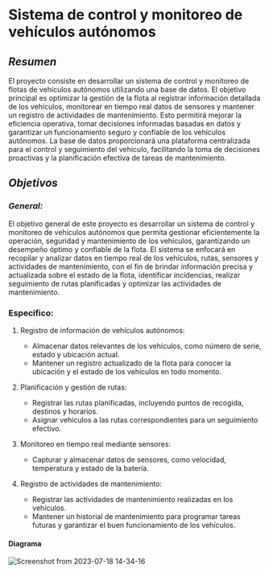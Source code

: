 # Sistema de control y monitoreo de vehículos autónomos

## *Resumen*

El proyecto consiste en desarrollar un sistema de control y monitoreo de flotas de vehículos autónomos utilizando una base de datos. El objetivo principal es optimizar la gestión de la flota al registrar información detallada de los vehículos, monitorear en tiempo real datos de sensores y mantener un registro de actividades de mantenimiento. Esto permitirá mejorar la eficiencia operativa, tomar decisiones informadas basadas en datos y garantizar un funcionamiento seguro y confiable de los vehículos autónomos. La base de datos proporcionará una plataforma centralizada para el control y seguimiento del vehiculo, facilitando la toma de decisiones proactivas y la planificación efectiva de tareas de mantenimiento.

## *Objetivos*

### *General:*

El objetivo general de este proyecto es desarrollar un sistema de control y monitoreo de vehículos autónomos que permita gestionar eficientemente la operación, seguridad y mantenimiento de los vehículos, garantizando un desempeño óptimo y confiable de la flota. El sistema se enfocará en recopilar y analizar datos en tiempo real de los vehículos, rutas, sensores y actividades de mantenimiento, con el fin de brindar información precisa y actualizada sobre el estado de la flota, identificar incidencias, realizar seguimiento de rutas planificadas y optimizar las actividades de mantenimiento. 

### Especifico:

1. Registro de información de vehículos autónomos:
   - Almacenar datos relevantes de los vehículos, como número de serie, estado y ubicación actual.
   - Mantener un registro actualizado de la flota para conocer la ubicación y el estado de los vehículos en todo momento.

2. Planificación y gestión de rutas:
   - Registrar las rutas planificadas, incluyendo puntos de recogida, destinos y horarios.
   - Asignar vehículos a las rutas correspondientes para un seguimiento efectivo.
3. Monitoreo en tiempo real mediante sensores:
   - Capturar y almacenar datos de sensores, como velocidad, temperatura y estado de la batería.
4. Registro de actividades de mantenimiento:
   - Registrar las actividades de mantenimiento realizadas en los vehículos.
   - Mantener un historial de mantenimiento para programar tareas futuras y garantizar el buen funcionamiento de los vehículos.



#### Diagrama

![Screenshot from 2023-07-18 14-34-16](https://github.com/Edwarcorredor/Sistema-de-control-y-monitoreo-de-flotas-de-vehiculos-autonomos/assets/104398132/e0c05274-97aa-4a30-a400-d942519349c5)


